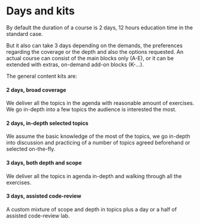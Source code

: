 # Days and kits

By default the duration of a course is 2 days, 12 hours education time in the standard case.

But it also can take 3 days depending on the demands, the preferences regarding the coverage or the depth and also the options requested. An actual course can consist of the main blocks only \(A-E\), or it can be extended with extras, on-demand add-on blocks \(K-...\).

The general content kits are:

#### 2 days, broad coverage

We deliver all the topics in the agenda with reasonable amount of exercises. We go in-depth into a few topics the audience is interested the most.

#### 2 days, in-depth selected topics

We assume the basic knowledge of the most of the topics, we go in-depth into discussion and practicing of a number of topics agreed beforehand or selected on-the-fly.

#### 3 days, both depth and scope

We deliver all the topics in agenda in-depth and walking through all the exercises.

#### 3 days, assisted code-review

A custom mixture of scope and depth in topics plus a day or a half of assisted code-review lab.


